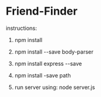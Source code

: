 # Friend-Finder

instructions: 

1. npm install

2. npm install --save body-parser

3. npm install express --save

4. npm install -save path

5. run server using:	node server.js